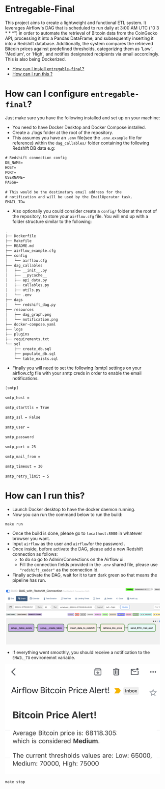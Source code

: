 # Entregable-Final

This project aims to create a lightweight and functional ETL system. It leverages Airflow's 
DAG that is scheduled to run daily at 3:00 AM UTC ("0 3 * * *") in order to automate the retrieval of Bitcoin data from the CoinGecko API, processing it into a Pandas DataFrame, 
and subsequently inserting it into a Redshift database. Additionally, the system compares the retrieved Bitcoin prices 
against predefined thresholds, categorizing them as 'Low', 'Medium', or 'High', and notifies designated recipients via 
email accordingly. This is also being Dockerized.

- [How can I install `entregable-final`?](#how-can-i-install-entregable-final)
- [How can I run this ?](#how-can-i-run-this?)

# How can I configure `entregable-final`?
Just make sure you have the following installed and set up on your machine:

- You need to have Docker Desktop and Docker Compose installed.
- Create a ./logs folder at the root of the repository.
- This assumes you have an `.env` file(see the `.env.example` file for reference) within the `dag_callables/` folder
containing the following Redshift DB data e.g:
```
# Redshift connection config
DB_NAME=
HOST=
PORT=
USERNAME=
PASSW=

# This would be the destinatary email address for the 
# notification and will be used by the EmailOperator task.
EMAIL_TO=
```
- Also optionally you could consider create a `config/` folder at the root of the repository, to store 
your `airflow.cfg` file. You will end up with a folder structure similar to the following:

```
.
├── Dockerfile
├── Makefile
├── README.md
├── airflow_example.cfg
├── config
│   └── airflow.cfg
├── dag_callables
│   ├── __init__.py
│   ├── __pycache__
│   ├── api_data.py
│   ├── callables.py
│   ├── utils.py
│   └── .env
├── dags
│   └── redshift_dag.py
├── resources
│   ├── dag_graph.png
│   └── notification.png
├── docker-compose.yaml
├── logs
├── plugins
├── requirements.txt
└── sql
    ├── create_db.sql
    ├── populate_db.sql
    └── table_exists.sql
```


- Finally you will need to set the following [smtp] settings on your airflow.cfg file with your smtp creds in order to enable 
the email notifications.
```  
[smtp]

smtp_host = 

smtp_starttls = True

smtp_ssl = False

smtp_user =

smtp_password 

smtp_port = 25

smtp_mail_from =

smtp_timeout = 30

smtp_retry_limit = 5

```


# How can I run this?
- Launch Docker desktop to have the docker daemon running.
- Now you can run the command below to run the build:
```
make run
```
- Once the build is done, please go to `localhost:8080` in whatever browser you want.
- Input `airflow` as the user and `airflow`for the password . 
- Once inside, before activate the DAG, please add a new Redshift connection as follows: 
  - to do so go to Admin/Connections on the Airflow ui.
  - Fill the connection fields provided in the `.env` shared file, please use `"redshift_coder"` as the connection Id. 
- Finally activate the DAG, wait for it to turn dark green so that means the pipeline has run.

![dag_graph](https://github.com/NorberMV/data-final/blob/master/resources/dag_graph.png)


- If everything went smoothly, you should receive a notification to the `EMAIL_TO` environemnt variable.

![dag_graph](https://github.com/NorberMV/data-final/blob/master/resources/notification.png)


```
make stop
```